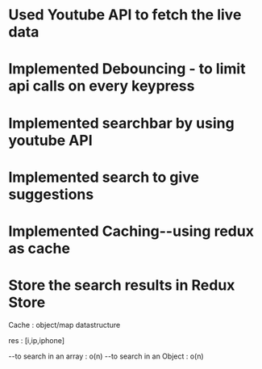 # Used Youtube API to fetch the live data

# Implemented Debouncing - to limit api calls on every keypress

# Implemented searchbar by using youtube API

# Implemented search to give suggestions

# Implemented Caching--using redux as cache

# Store the search results in Redux Store

Cache : object/map datastructure

res : [i,ip,iphone]

--to search in an array : o(n)
--to search in an Object : o(n)
